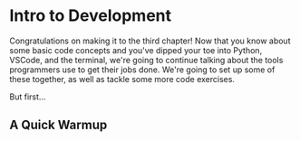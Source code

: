 # Intro to Development

Congratulations on making it to the third chapter! Now that you know about some basic code concepts and you've dipped your toe into Python, VSCode, and the terminal, we're going to continue talking about the tools programmers use to get their jobs done. We're going to set up some of these together, as well as tackle some more code exercises.

But first...

## A Quick Warmup
